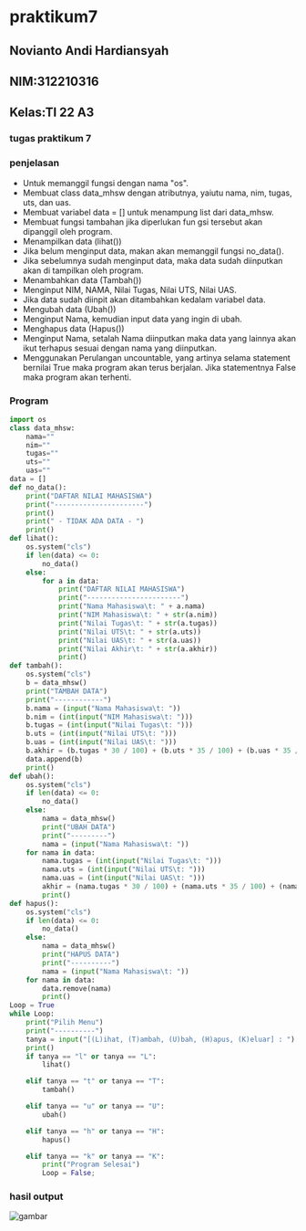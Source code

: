 # praktikum7
## Novianto Andi Hardiansyah 
## NIM:312210316
## Kelas:TI 22 A3

### tugas praktikum 7

### penjelasan
+ Untuk memanggil fungsi dengan nama "os".
+ Membuat class data_mhsw dengan atributnya, yaiutu nama, nim, tugas, uts, dan uas.
+ Membuat variabel data = [] untuk menampung list dari data_mhsw.
+ Membuat fungsi tambahan jika diperlukan fun gsi tersebut akan dipanggil oleh program.
+ Menampilkan data (lihat())
+ Jika belum menginput data, makan akan memanggil fungsi no_data().
+ Jika sebelumnya sudah menginput data, maka data sudah diinputkan akan di tampilkan oleh program.
+ Menambahkan data (Tambah())
+ Menginput NIM, NAMA, Nilai Tugas, Nilai UTS, Nilai UAS.
+ Jika data sudah diinpit akan ditambahkan kedalam variabel data.
+ Mengubah data (Ubah())
+ Menginput Nama, kemudian input data yang ingin di ubah.
+ Menghapus data (Hapus())
+ Menginput Nama, setalah Nama diinputkan maka data yang lainnya akan ikut terhapus sesuai dengan nama yang diinputkan.
+ Menggunakan Perulangan uncountable, yang artinya selama statement bernilai True maka program akan terus berjalan. Jika statementnya False maka program akan terhenti.
### Program
```python
import os
class data_mhsw:
    nama=""
    nim=""
    tugas=""
    uts=""
    uas=""
data = []
def no_data():
    print("DAFTAR NILAI MAHASISWA")
    print("----------------------")
    print()
    print(" - TIDAK ADA DATA - ")
    print()
def lihat():
    os.system("cls")
    if len(data) <= 0:
        no_data()
    else:
        for a in data:
            print("DAFTAR NILAI MAHASISWA")
            print("-----------------------")
            print("Nama Mahasiswa\t: " + a.nama)
            print("NIM Mahasiswa\t: " + str(a.nim))
            print("Nilai Tugas\t: " + str(a.tugas))
            print("Nilai UTS\t: " + str(a.uts))
            print("Nilai UAS\t: " + str(a.uas))
            print("Nilai Akhir\t: " + str(a.akhir))
            print()
def tambah():
    os.system("cls")
    b = data_mhsw()
    print("TAMBAH DATA")
    print("------------")
    b.nama = (input("Nama Mahasiswa\t: "))
    b.nim = (int(input("NIM Mahasiswa\t: ")))
    b.tugas = (int(input("Nilai Tugas\t: ")))
    b.uts = (int(input("Nilai UTS\t: ")))
    b.uas = (int(input("Nilai UAS\t: ")))
    b.akhir = (b.tugas * 30 / 100) + (b.uts * 35 / 100) + (b.uas * 35 / 100)
    data.append(b)
    print()
def ubah():
    os.system("cls")
    if len(data) <= 0:
        no_data()
    else:
        nama = data_mhsw()
        print("UBAH DATA")
        print("---------")
        nama = (input("Nama Mahasiswa\t: "))
    for nama in data:
        nama.tugas = (int(input("Nilai Tugas\t: ")))
        nama.uts = (int(input("Nilai UTS\t: ")))
        nama.uas = (int(input("Nilai UAS\t: ")))
        akhir = (nama.tugas * 30 / 100) + (nama.uts * 35 / 100) + (nama.uas * 35 / 100)
        print()
def hapus():
    os.system("cls")
    if len(data) <= 0:
        no_data()
    else:
        nama = data_mhsw()
        print("HAPUS DATA")
        print("----------")
        nama = (input("Nama Mahasiswa\t: "))
    for nama in data:
        data.remove(nama)
        print()
Loop = True
while Loop:
    print("Pilih Menu")
    print("----------")
    tanya = input("[(L)ihat, (T)ambah, (U)bah, (H)apus, (K)eluar] : ")
    print()
    if tanya == "l" or tanya == "L":
        lihat()

    elif tanya == "t" or tanya == "T":
        tambah()

    elif tanya == "u" or tanya == "U":
        ubah()

    elif tanya == "h" or tanya == "H":
        hapus()

    elif tanya == "k" or tanya == "K":
        print("Program Selesai")
        Loop = False;
```
### hasil output
![gambar](hasil/sshasil.jpeg)